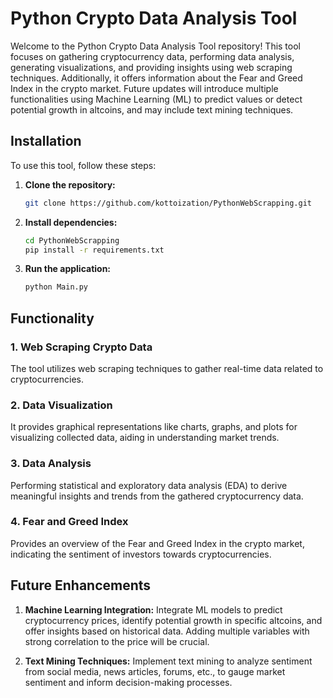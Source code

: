 # Python Crypto Data Analysis Tool

Welcome to the Python Crypto Data Analysis Tool repository! This tool focuses on gathering cryptocurrency data, performing data analysis, generating visualizations, and providing insights using web scraping techniques. Additionally, it offers information about the Fear and Greed Index in the crypto market. Future updates will introduce multiple functionalities using Machine Learning (ML) to predict values or detect potential growth in altcoins, and may include text mining techniques.

## Installation

To use this tool, follow these steps:

1. **Clone the repository:**
   ```bash
   git clone https://github.com/kottoization/PythonWebScrapping.git
   ```

2. **Install dependencies:**
   ```bash
   cd PythonWebScrapping
   pip install -r requirements.txt
   ```

3. **Run the application:**
   ```bash
   python Main.py
   ```

## Functionality

### 1. Web Scraping Crypto Data
The tool utilizes web scraping techniques to gather real-time data related to cryptocurrencies.

### 2. Data Visualization
It provides graphical representations like charts, graphs, and plots for visualizing collected data, aiding in understanding market trends.

### 3. Data Analysis
Performing statistical and exploratory data analysis (EDA) to derive meaningful insights and trends from the gathered cryptocurrency data.

### 4. Fear and Greed Index
Provides an overview of the Fear and Greed Index in the crypto market, indicating the sentiment of investors towards cryptocurrencies.

## Future Enhancements

1. **Machine Learning Integration:**
   Integrate ML models to predict cryptocurrency prices, identify potential growth in specific altcoins, and offer insights based on historical data. Adding multiple variables with strong correlation to the price will be crucial.

2. **Text Mining Techniques:**
   Implement text mining to analyze sentiment from social media, news articles, forums, etc., to gauge market sentiment and inform decision-making processes.
